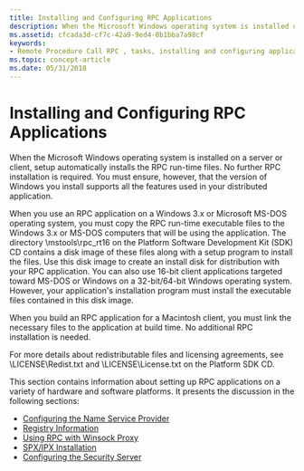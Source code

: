 ```yaml
---
title: Installing and Configuring RPC Applications
description: When the Microsoft Windows operating system is installed on a server or client, setup automatically installs the RPC run-time files.
ms.assetid: cfcada3d-cf7c-42a9-9ed4-0b1bba7a98cf
keywords:
- Remote Procedure Call RPC , tasks, installing and configuring applications
ms.topic: concept-article
ms.date: 05/31/2018
---
```


# Installing and Configuring RPC Applications

When the Microsoft Windows operating system is installed on a server or client, setup automatically installs the RPC run-time files. No further RPC installation is required. You must ensure, however, that the version of Windows you install supports all the features used in your distributed application.

When you use an RPC application on a Windows 3.x or Microsoft MS-DOS operating system, you must copy the RPC run-time executable files to the Windows 3.x or MS-DOS computers that will be using the application. The directory \\mstools\\rpc\_rt16 on the Platform Software Development Kit (SDK) CD contains a disk image of these files along with a setup program to install the files. Use this disk image to create an install disk for distribution with your RPC application. You can also use 16-bit client applications targeted toward MS-DOS or Windows on a 32-bit/64-bit Windows operating system. However, your application's installation program must install the executable files contained in this disk image.

When you build an RPC application for a Macintosh client, you must link the necessary files to the application at build time. No additional RPC installation is needed.

For more details about redistributable files and licensing agreements, see \\LICENSE\\Redist.txt and \\LICENSE\\License.txt on the Platform SDK CD.

This section contains information about setting up RPC applications on a variety of hardware and software platforms. It presents the discussion in the following sections:

-   [Configuring the Name Service Provider](configuring-the-name-service-provider.md)
-   [Registry Information](registry-information.md)
-   [Using RPC with Winsock Proxy](using-rpc-with-winsock-proxy.md)
-   [SPX/IPX Installation](spx-ipx-installation.md)
-   [Configuring the Security Server](configuring-the-security-server.md)

 

 




